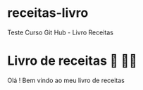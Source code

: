 # receitas-livro
Teste Curso Git Hub - Livro Receitas
# Livro de receitas :book: :man_cook:



Olá ! Bem vindo ao meu livro de receitas

